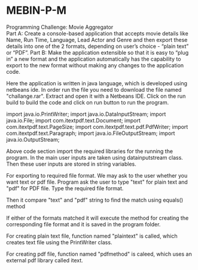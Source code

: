 # MEBIN-P-M
Programming Challenge: Movie Aggregator  
Part A:  Create a console-based application that accepts movie details like Name, Run Time, Language, Lead Actor and Genre and then export these details into one of the 2 formats, depending on user’s choice - “plain text” or “PDF”. 
Part B:  Make the application extensible so that it is easy to “plug in” a new format and the application automatically has the capability to export to the new format without making any changes to the application code.

Here the application is written in java language, which is developed using netbeans ide.
In order run the file you need to download the file named "challange.rar". Extract and open it with a Netbeans IDE.
Click on the run build to build the code and click on run button to run the program.

import java.io.PrintWriter;
import java.io.DataInputStream;
import java.io.File;
import com.itextpdf.text.Document;
import com.itextpdf.text.PageSize;
import com.itextpdf.text.pdf.PdfWriter;
import com.itextpdf.text.Paragraph;
import java.io.FileOutputStream;
import java.io.OutputStream;

Above code section import the required libraries for the running the program.
In the main user inputs are taken using datainputstream class. Then these user inputs are stored in string variables.

For exporting to required file format. We may ask to the user whether you want text or pdf file.
Program ask the user to type "text" for plain text and "pdf" for PDF file.
Type the required file format.

Then it  compare "text" and "pdf" string to find the match using equals() method

If either of the formats matched it will execute the method for creating the corresponding file format and it is saved in the program folder.

For creating plain text file, 
function named "plaintext" is called, which creates text file using the PrintWriter class.

For creating pdf file,
function named "pdfmethod" is caleed, which uses an external pdf library called itext.





